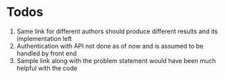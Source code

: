 # Todos

1. Same link for different authors should produce different results and its implementation left
2. Authentication with API not done as of now and is assumed to be handled by front end
3. Sample link along with the problem statement would have been much helpful with the code